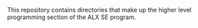 This repository contains directories that make up the higher level programming section of the ALX SE program.

